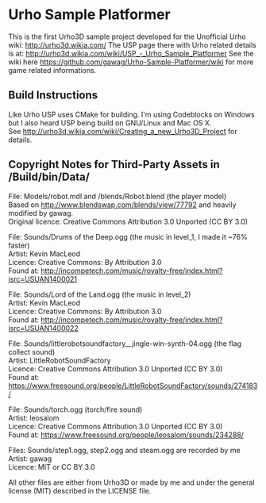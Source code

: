 # Urho Sample Platformer

This is the first Urho3D sample project developed for the Unofficial Urho wiki: http://urho3d.wikia.com/
The USP page there with Urho related details is at: http://urho3d.wikia.com/wiki/USP_-_Urho_Sample_Platformer
See the wiki here https://github.com/gawag/Urho-Sample-Platformer/wiki for more game related informations.

## Build Instructions

Like Urho USP  uses CMake for building. I'm using Codeblocks on Windows but I also heard USP being build on GNU/Linux and Mac OS X.  
See http://urho3d.wikia.com/wiki/Creating_a_new_Urho3D_Project for details.

## Copyright Notes for Third-Party Assets in /Build/bin/Data/

File: Models/robot.mdl and /blends/Robot.blend (the player model)  
Based on http://www.blendswap.com/blends/view/77792 and heavily modified by gawag.  
Original licence: Creative Commons Attribution 3.0 Unported (CC BY 3.0)

File: Sounds/Drums of the Deep.ogg (the music in level_1, I made it ~76% faster)  
Artist: Kevin MacLeod  
Licence: Creative Commons: By Attribution 3.0  
Found at: http://incompetech.com/music/royalty-free/index.html?isrc=USUAN1400021

File: Sounds/Lord of the Land.ogg (the music in level_2)  
Artist: Kevin MacLeod  
Licence: Creative Commons: By Attribution 3.0  
Found at: http://incompetech.com/music/royalty-free/index.html?isrc=USUAN1400022

File: Sounds/littlerobotsoundfactory__jingle-win-synth-04.ogg (the flag collect sound)  
Artist: LittleRobotSoundFactory  
Licence: Creative Commons Attribution 3.0 Unported (CC BY 3.0)  
Found at: https://www.freesound.org/people/LittleRobotSoundFactory/sounds/274183/

File: Sounds/torch.ogg (torch/fire sound)  
Artist: leosalom  
Licence: Creative Commons Attribution 3.0 Unported (CC BY 3.0)  
Found at: https://www.freesound.org/people/leosalom/sounds/234288/

Files: Sounds/step1.ogg, step2.ogg and steam.ogg are recorded by me  
Artist: gawag  
Licence: MIT or CC BY 3.0

All other files are either from Urho3D or made by me and under the general license (MIT) described in the LICENSE file.

